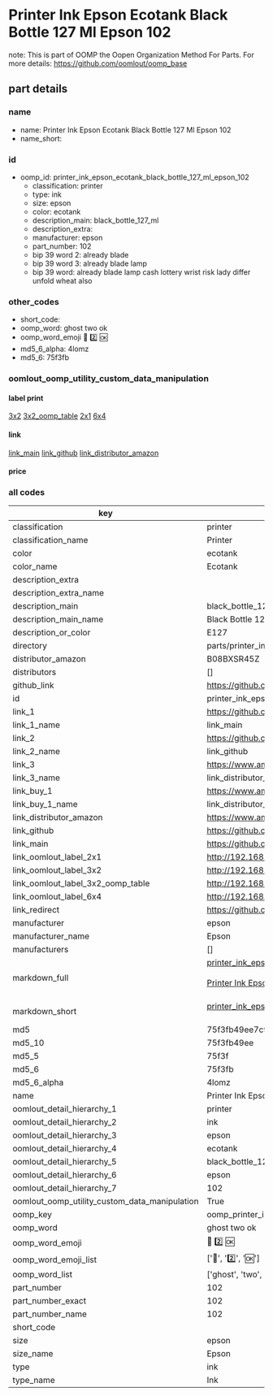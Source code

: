 # Printer Ink Epson Ecotank Black Bottle 127 Ml Epson 102  

note: This is part of OOMP the Oopen Organization Method For Parts. For more details: https://github.com/oomlout/oomp_base

##  part details
  







### name
* name: Printer Ink Epson Ecotank Black Bottle 127 Ml Epson 102
* name_short: 
### id
* oomp_id: printer_ink_epson_ecotank_black_bottle_127_ml_epson_102
  * classification: printer
  * type: ink
  * size: epson
  * color: ecotank
  * description_main: black_bottle_127_ml
  * description_extra: 
  * manufacturer: epson
  * part_number: 102
  * bip 39 word 2: already blade
  * bip 39 word 3: already blade lamp
  * bip 39 word: already blade lamp cash lottery wrist risk lady differ unfold wheat also

### other_codes
* short_code: 
* oomp_word: ghost two ok
* oomp_word_emoji :ghost: :two: :ok:
* md5_6_alpha: 4lomz
* md5_6: 75f3fb






### oomlout_oomp_utility_custom_data_manipulation
#### label print
[3x2](http://192.168.1.245:1112/?label=oomp%204lomz)
[3x2_oomp_table](http://192.168.1.108:1112/?label=oomp%204lomz)
[2x1](http://192.168.1.242:1112/?label=oomp%204lomz)
[6x4](http://192.168.1.55:1112/?label=oomp%204lomz)    

#### link

[link_main](https://github.com/oomlout/oomlout_oomp_version_1_messy/tree/main/parts/printer_ink_epson_ecotank_black_bottle_127_ml_epson_102) [link_github](https://github.com/oomlout/oomlout_oomp_version_1_messy/tree/main/parts/printer_ink_epson_ecotank_black_bottle_127_ml_epson_102) [link_distributor_amazon](https://www.amazon.co.uk/dp/B08BXSR45Z)                            

#### price







### all codes 
| key | value |  
| --- | --- |  
| classification | printer |  
| classification_name | Printer |  
| color | ecotank |  
| color_name | Ecotank |  
| description_extra |  |  
| description_extra_name |  |  
| description_main | black_bottle_127_ml |  
| description_main_name | Black Bottle 127 Ml |  
| description_or_color | E127 |  
| directory | parts/printer_ink_epson_ecotank_black_bottle_127_ml_epson_102 |  
| distributor_amazon | B08BXSR45Z |  
| distributors | [] |  
| github_link | https://github.com/oomlout/oomlout_oomp_part_src/tree/main/parts/printer_ink_epson_ecotank_black_bottle_127_ml_epson_102 |  
| id | printer_ink_epson_ecotank_black_bottle_127_ml_epson_102 |  
| link_1 | https://github.com/oomlout/oomlout_oomp_version_1_messy/tree/main/parts/printer_ink_epson_ecotank_black_bottle_127_ml_epson_102 |  
| link_1_name | link_main |  
| link_2 | https://github.com/oomlout/oomlout_oomp_version_1_messy/tree/main/parts/printer_ink_epson_ecotank_black_bottle_127_ml_epson_102 |  
| link_2_name | link_github |  
| link_3 | https://www.amazon.co.uk/dp/B08BXSR45Z |  
| link_3_name | link_distributor_amazon |  
| link_buy_1 | https://www.amazon.co.uk/dp/B08BXSR45Z |  
| link_buy_1_name | link_distributor_amazon |  
| link_distributor_amazon | https://www.amazon.co.uk/dp/B08BXSR45Z |  
| link_github | https://github.com/oomlout/oomlout_oomp_version_1_messy/tree/main/parts/printer_ink_epson_ecotank_black_bottle_127_ml_epson_102 |  
| link_main | https://github.com/oomlout/oomlout_oomp_version_1_messy/tree/main/parts/printer_ink_epson_ecotank_black_bottle_127_ml_epson_102 |  
| link_oomlout_label_2x1 | http://192.168.1.242:1112/?label=oomp%204lomz |  
| link_oomlout_label_3x2 | http://192.168.1.245:1112/?label=oomp%204lomz |  
| link_oomlout_label_3x2_oomp_table | http://192.168.1.108:1112/?label=oomp%204lomz |  
| link_oomlout_label_6x4 | http://192.168.1.55:1112/?label=oomp%204lomz |  
| link_redirect | https://github.com/oomlout/oomlout_oomp_version_1_messy/tree/main/parts/printer_ink_epson_ecotank_black_bottle_127_ml_epson_102 |  
| manufacturer | epson |  
| manufacturer_name | Epson |  
| manufacturers | [] |  
| markdown_full | [printer_ink_epson_ecotank_black_bottle_127_ml_epson_102](none)<br>[](none)<br>[Printer Ink Epson Ecotank Black Bottle 127 Ml Epson 102](none)<br><br> |  
| markdown_short | [printer_ink_epson_ecotank_black_bottle_127_ml_epson_102](none)<br><br> |  
| md5 | 75f3fb49ee7c974ff9c20234f985c039 |  
| md5_10 | 75f3fb49ee |  
| md5_5 | 75f3f |  
| md5_6 | 75f3fb |  
| md5_6_alpha | 4lomz |  
| name | Printer Ink Epson Ecotank Black Bottle 127 Ml Epson 102 |  
| oomlout_detail_hierarchy_1 | printer |  
| oomlout_detail_hierarchy_2 | ink |  
| oomlout_detail_hierarchy_3 | epson |  
| oomlout_detail_hierarchy_4 | ecotank |  
| oomlout_detail_hierarchy_5 | black_bottle_127_ml |  
| oomlout_detail_hierarchy_6 | epson |  
| oomlout_detail_hierarchy_7 | 102 |  
| oomlout_oomp_utility_custom_data_manipulation | True |  
| oomp_key | oomp_printer_ink_epson_ecotank_black_bottle_127_ml_epson_102 |  
| oomp_word | ghost two ok |  
| oomp_word_emoji | :ghost: :two: :ok: |  
| oomp_word_emoji_list | [':ghost:', ':two:', ':ok:'] |  
| oomp_word_list | ['ghost', 'two', 'ok'] |  
| part_number | 102 |  
| part_number_exact | 102 |  
| part_number_name | 102 |  
| short_code |  |  
| size | epson |  
| size_name | Epson |  
| type | ink |  
| type_name | Ink |  
